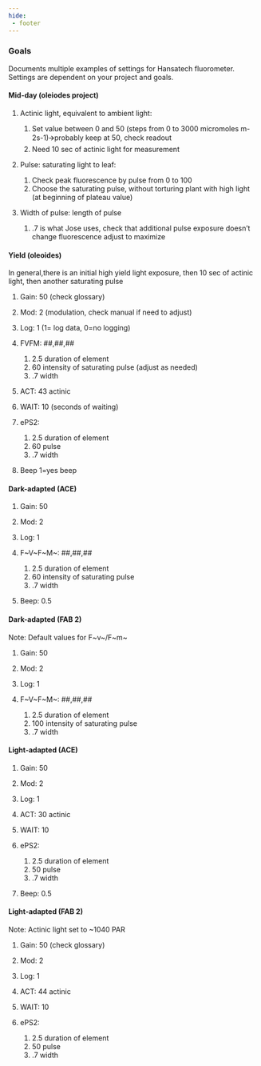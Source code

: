 ```yaml
---
hide: 
 - footer
---
```


### Goals
Documents multiple examples of settings for Hansatech fluorometer. Settings are dependent on your project and goals.

#### Mid-day (oleiodes project)

1. Actinic light, equivalent to ambient light: 
    1.  Set value between 0 and 50 (steps from 0 to 3000 micromoles m-2s-1)🡪probably keep at 50, check readout
    2.  Need 10 sec of actinic light for measurement

2. Pulse: saturating light to leaf:
    1.  Check peak fluorescence by pulse from 0 to 100
    2.  Choose the saturating pulse, without torturing plant with high light (at beginning of plateau value)

3. Width of pulse: length of pulse
    1. .7 is what Jose uses, check that additional pulse exposure doesn’t change fluorescence adjust to maximize

#### Yield (oleoides)

In general,there is an initial high yield light exposure, then 10 sec of actinic light, then another saturating pulse
    
1. Gain: 50 (check glossary)

2. Mod: 2 (modulation, check manual if need to adjust)

3. Log: 1 (1= log data, 0=no logging)

4. FVFM: ##,##,##
    1. 2.5 duration of element
    2. 60 intensity of saturating pulse (adjust as needed)
    3. .7 width

5. ACT: 43 actinic

6. WAIT: 10 (seconds of waiting)

7. ePS2: 
    1. 2.5 duration of element
    2. 60 pulse
    3. .7 width

8. Beep 1=yes beep
    
#### Dark-adapted (ACE)

1. Gain: 50

2. Mod: 2
    
3. Log: 1
    
4. F~V~F~M~: ##,##,##
    1. 2.5 duration of element
    2. 60 intensity of saturating pulse
    3. .7 width

5. Beep: 0.5

#### Dark-adapted (FAB 2)
Note: Default values for F~v~/F~m~

1. Gain: 50
    
2. Mod: 2
    
3. Log: 1
    
4. F~V~F~M~: ##,##,##
    1. 2.5 duration of element
    2. 100 intensity of saturating pulse
    3. .7 width
        
#### Light-adapted (ACE)

1. Gain: 50
    
2. Mod: 2
    
3. Log: 1

4. ACT: 30 actinic

5. WAIT: 10
    
6. ePS2: 
    1. 2.5 duration of element
    2. 50 pulse
    3. .7 width

7. Beep: 0.5
    
#### Light-adapted (FAB 2)

Note: Actinic light set to ~1040 PAR

1. Gain: 50 (check glossary)
    
2. Mod: 2

3. Log: 1

4. ACT: 44 actinic

5. WAIT: 10

6. ePS2: 
    1. 2.5 duration of element
    2. 50 pulse
    3. .7 width
    